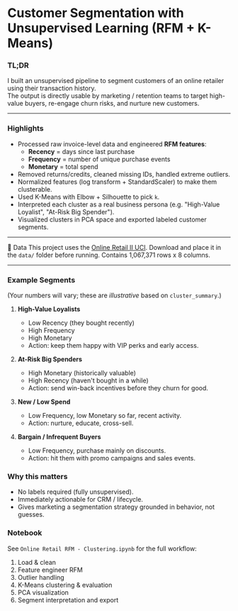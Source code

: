 # Customer Segmentation with Unsupervised Learning (RFM + K-Means)

### TL;DR
I built an unsupervised pipeline to segment customers of an online retailer using their transaction history.  
The output is directly usable by marketing / retention teams to target high-value buyers, re-engage churn risks, and nurture new customers.

--- 

### Highlights
- Processed raw invoice-level data and engineered **RFM features**:
  - **Recency** = days since last purchase
  - **Frequency** = number of unique purchase events
  - **Monetary** = total spend
- Removed returns/credits, cleaned missing IDs, handled extreme outliers.
- Normalized features (log transform + StandardScaler) to make them clusterable.
- Used K-Means with Elbow + Silhouette to pick `k`.
- Interpreted each cluster as a real business persona (e.g. "High-Value Loyalist", "At-Risk Big Spender").
- Visualized clusters in PCA space and exported labeled customer segments.

---

📂 Data
This project uses the [Online Retail II UCI](https://www.kaggle.com/datasets/mashlyn/online-retail-ii-uci).
Download and place it in the `data/` folder before running.
Contains 1,067,371 rows x 8 columns.

---


### Example Segments
(Your numbers will vary; these are *illustrative* based on `cluster_summary`.)

1. **High-Value Loyalists**  
   - Low Recency (they bought recently)  
   - High Frequency  
   - High Monetary  
   - Action: keep them happy with VIP perks and early access.

2. **At-Risk Big Spenders**  
   - High Monetary (historically valuable)  
   - High Recency (haven't bought in a while)  
   - Action: send win-back incentives before they churn for good.

3. **New / Low Spend**  
   - Low Frequency, low Monetary so far, recent activity.  
   - Action: nurture, educate, cross-sell.

4. **Bargain / Infrequent Buyers**  
   - Low Frequency, purchase mainly on discounts.  
   - Action: hit them with promo campaigns and sales events.

### Why this matters
- No labels required (fully unsupervised).
- Immediately actionable for CRM / lifecycle.
- Gives marketing a segmentation strategy grounded in behavior, not guesses.

### Notebook
See `Online Retail RFM - Clustering.ipynb` for the full workflow:
1. Load & clean
2. Feature engineer RFM
3. Outlier handling
4. K-Means clustering & evaluation
5. PCA visualization
6. Segment interpretation and export

